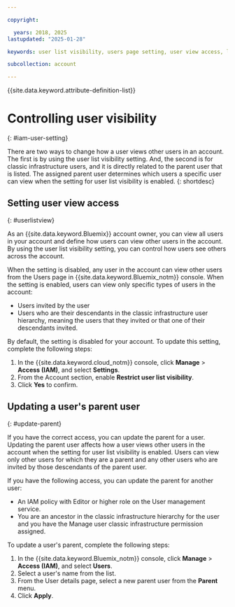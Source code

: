```yaml
---

copyright:

  years: 2018, 2025
lastupdated: "2025-01-28"

keywords: user list visibility, users page setting, user view access, limit access to users list, user list access, parent user, update parent

subcollection: account

---
```


{{site.data.keyword.attribute-definition-list}}

# Controlling user visibility
{: #iam-user-setting}

There are two ways to change how a user views other users in an account. The first is by using the user list visibility setting. And, the second is for classic infrastructure users, and it is directly related to the parent user that is listed. The assigned parent user determines which users a specific user can view when the setting for user list visibility is enabled.
{: shortdesc}


## Setting user view access
{: #userlistview}

As an {{site.data.keyword.Bluemix}} account owner, you can view all users in your account and define how users can view other users in the account. By using the user list visibility setting, you can control how users see others across the account.

When the setting is disabled, any user in the account can view other users from the Users page in {{site.data.keyword.Bluemix_notm}} console. When the setting is enabled, users can view only specific types of users in the account:

* Users invited by the user
* Users who are their descendants in the classic infrastructure user hierarchy, meaning the users that they invited or that one of their descendants invited.

By default, the setting is disabled for your account. To update this setting, complete the following steps:

1. In the {{site.data.keyword.cloud_notm}} console, click **Manage** &gt; **Access (IAM)**, and select **Settings**.
1. From the Account section, enable **Restrict user list visibility**.
1. Click **Yes** to confirm.

## Updating a user's parent user
{: #update-parent}

If you have the correct access, you can update the parent for a user. Updating the parent user affects how a user views other users in the account when the setting for user list visibility is enabled. Users can view only other users for which they are a parent and any other users who are invited by those descendants of the parent user.

If you have the following access, you can update the parent for another user:

* An IAM policy with Editor or higher role on the User management service.
* You are an ancestor in the classic infrastructure hierarchy for the user and you have the Manage user classic infrastructure permission assigned.

To update a user's parent, complete the following steps:

1. In the {{site.data.keyword.Bluemix_notm}} console, click **Manage** &gt; **Access (IAM)**, and select **Users**.
2. Select a user's name from the list.
3. From the User details page, select a new parent user from the **Parent** menu.
4. Click **Apply**.
